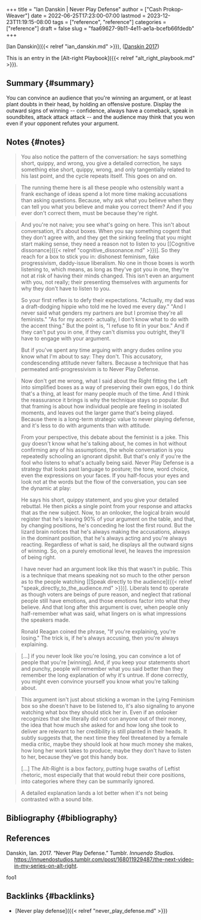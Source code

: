 +++
title = "Ian Danskin | Never Play Defense"
author = ["Cash Prokop-Weaver"]
date = 2022-06-25T17:23:00-07:00
lastmod = 2023-12-23T11:19:15-08:00
tags = ["reference", "reference"]
categories = ["reference"]
draft = false
slug = "faa69627-9b11-4e11-ae1a-bcefb66fdedb"
+++

[Ian Danskin]({{< relref "ian_danskin.md" >}}), (<a href="#citeproc_bib_item_1">Danskin 2017</a>)

This is an entry in the [Alt-right Playbook]({{< relref "alt_right_playbook.md" >}}).


## Summary {#summary}

You can convince an audience that you're winning an argument, or at least plant doubts in their head, by holding an offensive posture. Display the outward signs of winning -- confidence, always have a comeback, speak in soundbites, attack attack attack -- and the audience may think that you won even if your opponent refutes your argument.


## Notes {#notes}

> You also notice the pattern of the conversation: he says something short, quippy, and wrong, you give a detailed correction, he says something else short, quippy, wrong, and only tangentially related to his last point, and the cycle repeats itself. This goes on and on.

<!--quoteend-->

> The running theme here is all these people who ostensibly want a frank exchange of ideas spend a lot more time making accusations than asking questions. Because, why ask what you believe when they can tell you what you believe and make you correct them? And if you ever don't correct them, must be because they're right.

<!--quoteend-->

> And you're not naive; you see what's going on here. This isn't about conversation, it's about boxes. When you say something cogent that they don't agree with, and they get the sinking feeling that you might start making sense, they need a reason not to listen to you [[Cognitive dissonance]({{< relref "cognitive_dissonance.md" >}})]. So they reach for a box to stick you in: dishonest feminism, fake progressivism, daddy-issue liberalism. No one in those boxes is worth listening to, which means, as long as they've got you in one, they're not at risk of having their minds changed. This isn't even an argument with you, not really; their presenting themselves with arguments for why they don't have to listen to you.
>
> So your first reflex is to defy their expectations. "Actually, my dad was a draft-dodging hippie who told me he loved me every day." "And I never said what genders my partners are but I promise they're all feminists." "As for my accent- actually, I don't know what to do with the accent thing." But the point is, "I refuse to fit in your box." And if they can't put you in one, if they can't dismiss you outright, they'll have to engage with your argument.
>
> But if you've spent any time arguing with angry dudes online you know what I'm about to say: They don't. This accusatory, condescending attitude never falters. Because a technique that has permeated anti-progressivism is to Never Play Defense.

<!--quoteend-->

> Now don't get me wrong, what I said about the Right fitting the Left into simplified boxes as a way of preserving their own egos, I do think that's a thing, at least for many people much of the time. And I think the reassurance it brings is why the technique stays so popular. But that framing is about how individual people are feeling in isolated moments, and leaves out the larger game that's being played. Because there is a long-term strategic value to never playing defense, and it's less to do with arguments than with attitude.
>
> From your perspective, this debate about the feminist is a joke. This guy doesn't know what he's talking about, he comes in hot without confirming any of his assumptions, the whole conversation is you repeatedly schooling an ignorant dipshit. But that's only if you're the fool who listens to what's actually being said. Never Play Defense is a strategy that looks past language to posture; the tone, word choice, even the expressions on your faces. If you half-focus your eyes and look not at the words but the flow of the conversation, you can see the dynamic at play:
>
> He says his short, quippy statement, and you give your detailed rebuttal. He then picks a single point from your response and attacks that as the new subject. Now, to an onlooker, the logical brain would register that he's leaving 90% of your argument on the table, and that, by changing positions, he's conceding he lost the first round. But the lizard brain notices that he's always making the accusations, always in the dominant position, that he's always acting and you're always reacting. Regardless of what is said, he displays all the outward signs of winning. So, on a purely emotional level, he leaves the impression of being right.
>
> I have never had an argument look like this that wasn't in public. This is a technique that means speaking not so much to the other person as to the people watching [[Speak directly to the audience]({{< relref "speak_directly_to_the_audience.md" >}})]. Liberals tend to operate as though voters are beings of pure reason, and neglect that rational people still have emotions, and those emotions factor into what they believe. And that long after this argument is over, when people only half-remember what was said, what lingers on is what impressions the speakers made.
>
> Ronald Reagan coined the phrase, "If you're explaining, you're losing." The trick is, if he's always accusing, then you're always explaining.

<!--quoteend-->

> [...] if you never look like you're losing, you can convince a lot of people that you're [winning]. And, if you keep your statements short and punchy, people will remember what you said better than they remember the long explanation of why it's untrue. If done correctly, you might even convince yourself you know what you're talking about.

<!--quoteend-->

> This argument isn't just about sticking a woman in the Lying Feminism box so she doesn't have to be listened to, it's also signaling to anyone watching what box they should stick her in. Even if an onlooker recognizes that she literally did not con anyone out of their money, the idea that how much she asked for and how long she took to deliver are relevant to her credibility is still planted in their heads. It subtly suggests that, the next time they feel threatened by a female media critic, maybe they should look at how much money she makes, how long her work takes to produce; maybe they don't have to listen to her, because they've got this handy box.
>
> [...]
> The Alt-Right is a box factory, putting huge swaths of Leftist rhetoric, most especially that that would rebut their core positions, into categories where they can be summarily ignored.

<!--quoteend-->

> A detailed explanation lands a lot better when it's not being contrasted with a sound bite.


## Bibliography {#bibliography}

## References

<style>.csl-entry{text-indent: -1.5em; margin-left: 1.5em;}</style><div class="csl-bib-body">
  <div class="csl-entry"><a id="citeproc_bib_item_1"></a>Danskin, Ian. 2017. “Never Play Defense.” Tumblr. <i>Innuendo Studios</i>. <a href="https://innuendostudios.tumblr.com/post/168011929487/the-next-video-in-my-series-on-alt-right">https://innuendostudios.tumblr.com/post/168011929487/the-next-video-in-my-series-on-alt-right</a>.</div>
</div>

foo1


## Backlinks {#backlinks}

-   [Never play defense]({{< relref "never_play_defense.md" >}})
